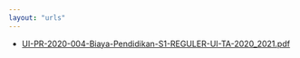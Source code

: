 ```yaml
---
layout: "urls"
---
```

* [UI-PR-2020-004-Biaya-Pendidikan-S1-REGULER-UI-TA-2020_2021.pdf](UI-PR-2020-004-Biaya-Pendidikan-S1-REGULER-UI-TA-2020_2021.pdf)
